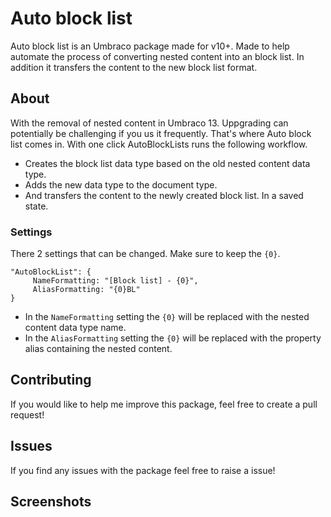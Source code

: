 # Auto block list
Auto block list is an Umbraco package made for v10+. Made to help automate the process of converting nested content into an block list. In addition it transfers the content to the new block list format.

## About
With the removal of nested content in Umbraco 13. Uppgrading can potentially be challenging if you us it frequently. That's where Auto block list comes in. With one click AutoBlockLists runs the following workflow.
- Creates the block list data type based on the old nested content data type.
- Adds the new data type to the document type.
- And transfers the content to the newly created block list. In a saved state.

### Settings
There 2 settings that can be changed. Make sure to keep the ``{0}``. 

```
"AutoBlockList": {
     NameFormatting: "[Block list] - {0}",
     AliasFormatting: "{0}BL"
}
```
- In the ``NameFormatting`` setting the ``{0}`` will be replaced with the nested content data type name.
- In the ``AliasFormatting`` setting the ``{0}`` will be replaced with the property alias containing the nested content.

## Contributing

If you would like to help me improve this package, feel free to create a pull request!

## Issues

If you find any issues with the package feel free to raise a issue!

## Screenshots
